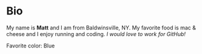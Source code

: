 Bio
===

My name is **Matt** and I am from Baldwinsville, NY. My favorite food is mac & cheese and I enjoy running and coding. _I would love to work for GitHub!_

Favorite color: Blue
